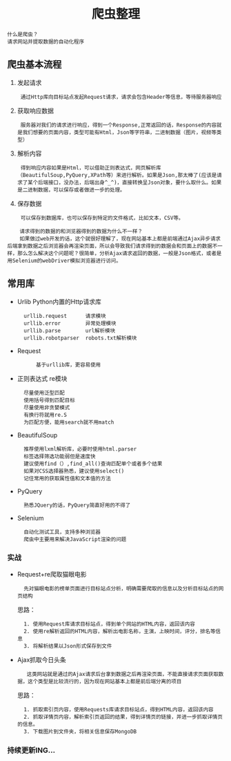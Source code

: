 # <center>爬虫整理

    什么是爬虫？
    请求网站并提取数据的自动化程序

## 爬虫基本流程

1. 发起请求

        通过Http库向目标站点发起Request请求，请求会包含Header等信息，等待服务器响应

2. 获取响应数据

        服务器对我们的请求进行响应，得到一个Response,正常返回的话，Response的内容就是我们想要的页面内容，类型可能有Html，Json等字符串，二进制数据（图片，视频等类型）

3. 解析内容

        得到响应内容如果是Html，可以借助正则表达式，网页解析库（BeautifulSoup,PyQuery,XPath等）来进行解析。如果是Json,那太棒了(应该是请求了某个后端接口，没办法，后端出身^_^)，直接转换呈Json对象，要什么取什么。如果是二进制数据，可以保存或者做进一步的处理。

4. 保存数据

        可以保存到数据库，也可以保存到特定的文件格式，比如文本，CSV等。


```
    请求得到的数据的和浏览器得到的数据为什么不一样？
    如果做过web开发的话，这个就很好理解了，现在网站基本上都是前端通过Ajax异步请求后端拿到数据之后浏览器会再渲染页面，所以会导致我们请求得到的数据会和页面上的数据不一样，那么怎么解决这个问题呢？很简单，分析Ajax请求返回的数据，一般是Json格式，或者是用Selenium的webDriver模拟浏览器进行访问。
```


## 常用库

* Urlib
Python内置的Http请求库

        urllib.request      请求模块
        urllib.error        异常处理模块
        urllib.parse        url解析模块
        urllib.robotparser  robots.txt解析模块

* Request

            基于urllib库，更容易使用

* 正则表达式 re模块

        尽量使用泛型匹配
        使用括号得到匹配目标
        尽量使用非贪婪模式
        有换行符就用re.S
        为匹配方便，能用search就不用match

* BeautifulSoup

        推荐使用lxml解析库，必要时使用html.parser
        标签选择筛选功能弱但是速度快
        建议使用find（）,find_all()查询匹配单个或者多个结果
        如果对CSS选择器熟悉，建议使用select()
        记住常用的获取属性值和文本值的方法

* PyQuery

        熟悉JQuery的话，PyQuery简直好用的不得了
* Selenium

        自动化测试工具，支持多种浏览器
        爬虫中主要用来解决JavaScript渲染的问题



### 实战

* Request+re爬取猫眼电影

        先对猫眼电影的榜单页面进行目标站点分析，明确需要爬取的信息以及分析目标站点的网页结构

    思路：

        1. 使用Request库请求目标站点，得到单个网站的HTML内容，返回该内容
        2. 使用re解析返回的HTML内容，解析出电影名称，主演，上映时间，评分，排名等信息
        3. 将解析结果以Json形式保存到文件

* Ajax抓取今日头条
            
         这类网站就是通过的Ajax请求后台拿到数据之后再渲染页面，不能直接请求页面获取数据，这个类型是比较流行的，因为现在网站基本上都是前后端分离的项目
                    
    思路：
        
        1. 抓取索引页内容，使用Requests库请求目标站点，得到HTML内容，返回该内容
        2. 抓取详情页内容，解析索引页返回的结果，得到详情页的链接，并进一步抓取详情页的信息。
        3. 下载图片到文件夹，将相关信息保存MongoDB
   


### 持续更新ING...
